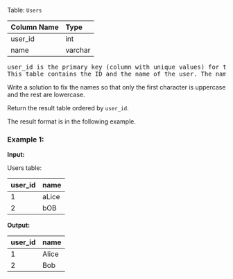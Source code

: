Table: `Users`

| Column Name | Type    |
| ----------- | :------ |
| user_id     | int     |
| name        | varchar |

<pre>
user_id is the primary key (column with unique values) for this table.
This table contains the ID and the name of the user. The name consists of only lowercase and uppercase characters.
</pre>

Write a solution to fix the names so that only the first character is uppercase and the rest are lowercase.

Return the result table ordered by `user_id`.

The result format is in the following example.

### Example 1:

**Input:**

Users table:

| user_id | name  |
| :------ | :---- |
| 1       | aLice |
| 2       | bOB   |

**Output:**

| user_id | name  |
| :------ | :---- |
| 1       | Alice |
| 2       | Bob   |

